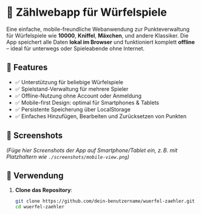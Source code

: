 # 🎲 Zählwebapp für Würfelspiele

Eine einfache, mobile-freundliche Webanwendung zur Punkteverwaltung für Würfelspiele wie **10000**, **Kniffel**, **Mäxchen**, und andere Klassiker. Die App speichert alle Daten **lokal im Browser** und funktioniert komplett **offline** – ideal für unterwegs oder Spieleabende ohne Internet.

## 🔧 Features

- ✅ Unterstützung für beliebige Würfelspiele
- ✅ Spielstand-Verwaltung für mehrere Spieler
- ✅ Offline-Nutzung ohne Account oder Anmeldung
- ✅ Mobile-first Design: optimal für Smartphones & Tablets
- ✅ Persistente Speicherung über LocalStorage
- ✅ Einfaches Hinzufügen, Bearbeiten und Zurücksetzen von Punkten

## 📱 Screenshots

*(Füge hier Screenshots der App auf Smartphone/Tablet ein, z. B. mit Platzhaltern wie `./screenshots/mobile-view.png`)*

## 🚀 Verwendung

1. **Clone das Repository**:

   ```bash
   git clone https://github.com/dein-benutzername/wuerfel-zaehler.git
   cd wuerfel-zaehler
